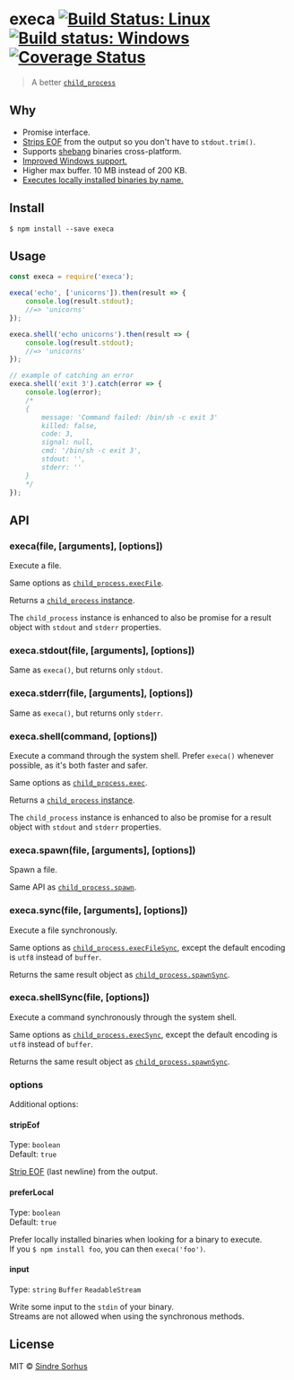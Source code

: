 # execa [![Build Status: Linux](https://travis-ci.org/sindresorhus/execa.svg?branch=master)](https://travis-ci.org/sindresorhus/execa) [![Build status: Windows](https://ci.appveyor.com/api/projects/status/x5ajamxtjtt93cqv/branch/master?svg=true)](https://ci.appveyor.com/project/sindresorhus/execa/branch/master) [![Coverage Status](https://coveralls.io/repos/github/sindresorhus/execa/badge.svg?branch=master)](https://coveralls.io/github/sindresorhus/execa?branch=master)

> A better [`child_process`](https://nodejs.org/api/child_process.html)


## Why

- Promise interface.
- [Strips EOF](https://github.com/sindresorhus/strip-eof) from the output so you don't have to `stdout.trim()`.
- Supports [shebang](https://en.wikipedia.org/wiki/Shebang_(Unix)) binaries cross-platform.
- [Improved Windows support.](https://github.com/IndigoUnited/node-cross-spawn-async#why)
- Higher max buffer. 10 MB instead of 200 KB.
- [Executes locally installed binaries by name.](#preferlocal)


## Install

```
$ npm install --save execa
```


## Usage

```js
const execa = require('execa');

execa('echo', ['unicorns']).then(result => {
	console.log(result.stdout);
	//=> 'unicorns'
});

execa.shell('echo unicorns').then(result => {
	console.log(result.stdout);
	//=> 'unicorns'
});

// example of catching an error
execa.shell('exit 3').catch(error => {
	console.log(error);
	/*
	{
		message: 'Command failed: /bin/sh -c exit 3'
		killed: false,
		code: 3,
		signal: null,
		cmd: '/bin/sh -c exit 3',
		stdout: '',
		stderr: ''
	}
	*/
});
```


## API

### execa(file, [arguments], [options])

Execute a file.

Same options as [`child_process.execFile`](https://nodejs.org/api/child_process.html#child_process_child_process_execfile_file_args_options_callback).

Returns a [`child_process` instance](https://nodejs.org/api/child_process.html#child_process_class_childprocess).

The `child_process` instance is enhanced to also be promise for a result object with `stdout` and `stderr` properties.

### execa.stdout(file, [arguments], [options])

Same as `execa()`, but returns only `stdout`.

### execa.stderr(file, [arguments], [options])

Same as `execa()`, but returns only `stderr`.

### execa.shell(command, [options])

Execute a command through the system shell. Prefer `execa()` whenever possible, as it's both faster and safer.

Same options as [`child_process.exec`](https://nodejs.org/api/child_process.html#child_process_child_process_exec_command_options_callback).

Returns a [`child_process` instance](https://nodejs.org/api/child_process.html#child_process_class_childprocess).

The `child_process` instance is enhanced to also be promise for a result object with `stdout` and `stderr` properties.

### execa.spawn(file, [arguments], [options])

Spawn a file.

Same API as [`child_process.spawn`](https://nodejs.org/api/child_process.html#child_process_child_process_spawn_command_args_options).

### execa.sync(file, [arguments], [options])

Execute a file synchronously.

Same options as [`child_process.execFileSync`](https://nodejs.org/api/child_process.html#child_process_child_process_execfilesync_file_args_options), except the default encoding is `utf8` instead of `buffer`.

Returns the same result object as [`child_process.spawnSync`](https://nodejs.org/api/child_process.html#child_process_child_process_spawnsync_command_args_options).

### execa.shellSync(file, [options])

Execute a command synchronously through the system shell.

Same options as [`child_process.execSync`](https://nodejs.org/api/child_process.html#child_process_child_process_execsync_command_options), except the default encoding is `utf8` instead of `buffer`.

Returns the same result object as [`child_process.spawnSync`](https://nodejs.org/api/child_process.html#child_process_child_process_spawnsync_command_args_options).

### options

Additional options:

#### stripEof

Type: `boolean`<br>
Default: `true`

[Strip EOF](https://github.com/sindresorhus/strip-eof) (last newline) from the output.

#### preferLocal

Type: `boolean`<br>
Default: `true`

Prefer locally installed binaries when looking for a binary to execute.<br>
If you `$ npm install foo`, you can then `execa('foo')`.

#### input

Type: `string` `Buffer` `ReadableStream`

Write some input to the `stdin` of your binary.<br>
Streams are not allowed when using the synchronous methods.


## License

MIT © [Sindre Sorhus](https://sindresorhus.com)
